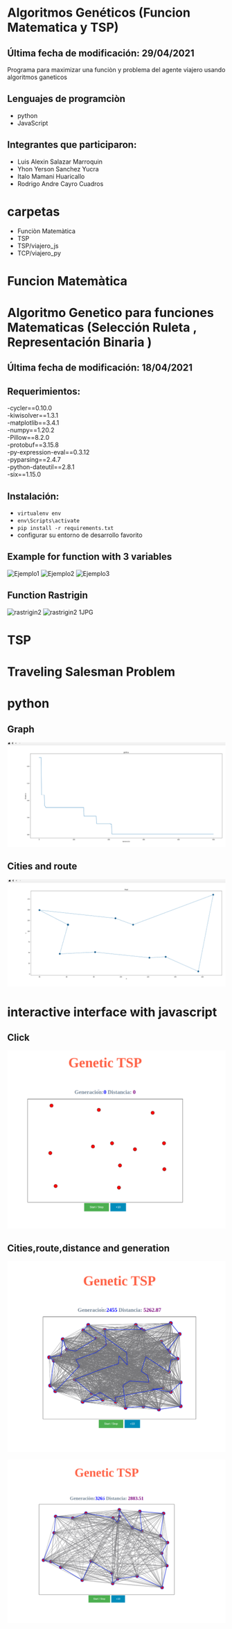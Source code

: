 # **Algoritmos Genéticos (Funcion Matematica y TSP)**

## Última fecha de modificación: 29/04/2021

Programa para maximizar una funciòn y problema del agente viajero usando algoritmos ganeticos
## Lenguajes de programciòn
- python
- JavaScript

## Integrantes que participaron:

- Luis Alexin Salazar Marroquin
- Yhon Yerson Sanchez Yucra
- Italo Mamani Huaricallo
- Rodrigo Andre Cayro Cuadros

# carpetas

- Funciòn Matemàtica
- TSP
- TSP/viajero_js
- TCP/viajero_py

# Funcion Matemàtica
# **Algoritmo Genetico para funciones Matematicas (Selección Ruleta , Representación Binaria )**

## Última fecha de modificación: 18/04/2021

## Requerimientos:
-cycler==0.10.0<br />
-kiwisolver==1.3.1<br />
-matplotlib==3.4.1<br />
-numpy==1.20.2<br />
-Pillow==8.2.0<br />
-protobuf==3.15.8<br />
-py-expression-eval==0.3.12<br />
-pyparsing==2.4.7<br />
-python-dateutil==2.8.1<br />
-six==1.15.0<br />


## Instalación:
- `virtualenv env`
- `env\Scripts\activate`
- `pip install -r requirements.txt`
- configurar su entorno de desarrollo favorito

## Example for function with 3 variables
![Ejemplo1](https://user-images.githubusercontent.com/42578741/116007038-78e6b480-a5d3-11eb-988f-845844d7a155.JPG)
![Ejemplo2](https://user-images.githubusercontent.com/42578741/116007045-7f752c00-a5d3-11eb-8011-c3f3fc51bf2d.JPG)
![Ejemplo3](https://user-images.githubusercontent.com/42578741/116007047-80a65900-a5d3-11eb-8ed6-23a0c26d9851.JPG)

## Function Rastrigin
![rastrigin2](https://user-images.githubusercontent.com/42578741/116007050-82701c80-a5d3-11eb-8581-3d529db8b00e.JPG)
![rastrigin2 1JPG](https://user-images.githubusercontent.com/42578741/116007051-83a14980-a5d3-11eb-8907-88a2b36b279f.JPG)

# TSP
# Traveling Salesman Problem

# python

 ## Graph
![img](https://github.com/rodRigocaU/Curso-de-IA/blob/main/Tarea%20003%20-%20GeneticAlgorithms/TSP/img/grafica01.png)

## Cities and route
![img](https://github.com/rodRigocaU/Curso-de-IA/blob/main/Tarea%20003%20-%20GeneticAlgorithms/TSP/img/grafica02.png)

# interactive interface with javascript

## Click
![img](https://github.com/rodRigocaU/Curso-de-IA/blob/main/Tarea%20003%20-%20GeneticAlgorithms/TSP/img/grafica03.png)

## Cities,route,distance and generation
![img](https://github.com/rodRigocaU/Curso-de-IA/blob/main/Tarea%20003%20-%20GeneticAlgorithms/TSP/img/grafica04.png)

![img](https://github.com/rodRigocaU/Curso-de-IA/blob/main/Tarea%20003%20-%20GeneticAlgorithms/TSP/img/selection_075.png)
